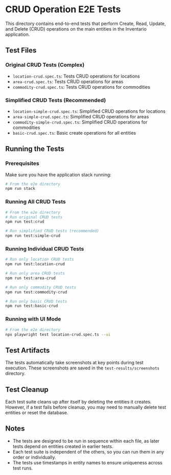 # CRUD Operation E2E Tests

This directory contains end-to-end tests that perform Create, Read, Update, and Delete (CRUD) operations on the main entities in the Inventario application.

## Test Files

### Original CRUD Tests (Complex)

- `location-crud.spec.ts`: Tests CRUD operations for locations
- `area-crud.spec.ts`: Tests CRUD operations for areas
- `commodity-crud.spec.ts`: Tests CRUD operations for commodities

### Simplified CRUD Tests (Recommended)

- `location-simple-crud.spec.ts`: Simplified CRUD operations for locations
- `area-simple-crud.spec.ts`: Simplified CRUD operations for areas
- `commodity-simple-crud.spec.ts`: Simplified CRUD operations for commodities
- `basic-crud.spec.ts`: Basic create operations for all entities

## Running the Tests

### Prerequisites

Make sure you have the application stack running:

```bash
# From the e2e directory
npm run stack
```

### Running All CRUD Tests

```bash
# From the e2e directory
# Run original CRUD tests
npm run test:crud

# Run simplified CRUD tests (recommended)
npm run test:simple-crud
```

### Running Individual CRUD Tests

```bash
# Run only location CRUD tests
npm run test:location-crud

# Run only area CRUD tests
npm run test:area-crud

# Run only commodity CRUD tests
npm run test:commodity-crud

# Run only basic CRUD tests
npm run test:basic-crud
```

### Running with UI Mode

```bash
# From the e2e directory
npx playwright test location-crud.spec.ts --ui
```

## Test Artifacts

The tests automatically take screenshots at key points during test execution. These screenshots are saved in the `test-results/screenshots` directory.

## Test Cleanup

Each test suite cleans up after itself by deleting the entities it creates. However, if a test fails before cleanup, you may need to manually delete test entities or reset the database.

## Notes

- The tests are designed to be run in sequence within each file, as later tests depend on entities created in earlier tests.
- Each test suite is independent of the others, so you can run them in any order or individually.
- The tests use timestamps in entity names to ensure uniqueness across test runs.

